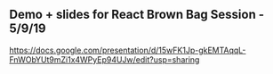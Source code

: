 ## Demo + slides for React Brown Bag Session - 5/9/19

https://docs.google.com/presentation/d/15wFK1Jp-gkEMTAqqL-FnWObYUt9mZi1x4WPyEp94UJw/edit?usp=sharing
